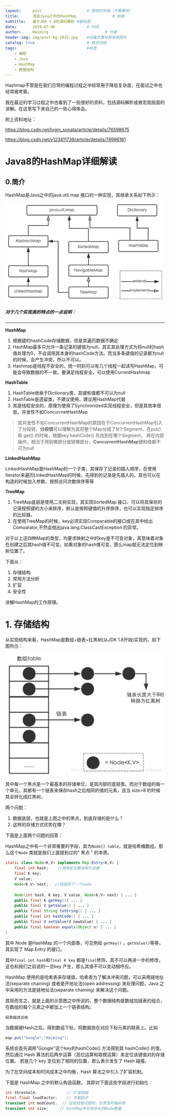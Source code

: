 ```yaml
---
layout:     post   				    # 使用的布局（不需要改）
title:      浅谈Java之中的HashMap				# 标题 
subtitle:   基于JDK 1.8的源码解析 #副标题
date:       2019-07-08 				# 时间
author:     Haiming 						# 作者
header-img: img/post-bg-2015.jpg 	#这篇文章标题背景图片
catalog: true 						# 是否归档
tags:								#标签
    - 编程
    - Java
    - HashMap
	- 数据结构
---
```




Hashmap不管是在我们日常的编程过程之中经常用于降低复杂度，在面试之中也经常被考察。

我在最近的学习过程之中也看到了一些很好的资料，包括源码解析或者宏观层面的讲解。在这里写下来自己的一些心得体会。

附上资料地址：

https://blog.csdn.net/login_sonata/article/details/76598675

https://blog.csdn.net/v123411739/article/details/78996181

# Java8的HashMap详细解读

## 0.简介

HashMap是Java之中的java.util.map 接口的一种实现，其继承关系如下所示：

![map继承](../img/20170802205635418.png)

##### 对于几个实现类的特点的一点说明：

****

**HashMap**

1. 根据键的hashCode存储数据，但是其遍历数据不确定
2. HashMap最多只允许一条记录的键值为null，其实其处理方式为将null的hash值处理为0，不会调用其本身的hashCode方法。而当多条键值的记录都为null的时候，会产生冲突，所以不可以。
3. Hashmap是线程不安全的，统一时刻可以有几个线程一起读写HashMap，可能会导致数据的不一致。要满足线程安全，可以使用CurrentHashmap

**HashTable**

1. HashTable继承于Dictionary类，其键和值都不可以为null
2. HashTable是遗留类，不建议使用，建议用HashMap代替
3. 其是线程安全的，原理为使用了Synchronized实现线程安全，但是其效率很低，并发性不如ConcurrnetHashMap

> 其并发性不如ConcurrentHashMap的原因在于ConcurrentHashMap引入了分段锁，**分段锁**可以理解为其将整个Map分成了N个Segment，在put() 和 get() 的时候，根据key.hashCode() 先找到在哪个Segment， 再在内部操作，相当于用到哪部分就锁哪部分，**ConcurrentHashMap**键和值都不可为null

**LinkedHashMap**

LinkedHashMap是HashMap的一个子类，其保存了记录的插入顺序，在使用Iterator来遍历LinkedHashMap的时候，先得到的记录是先插入的。其也可以在构造的时候加入参数，按照访问次数排序等等

**TreeMap**

1. TreeMap底层是使用二叉树实现，其实现SortedMap 接口，可以将其保存的记录按照键的大小来排序，默认是按照键值的升序排序，也可以实现指定排序的比较器。
2. 在使用TreeMap的时候，key必须实现Comparable的接口或在其中给出Comoarator,不然会抛出java.lang.ClassCastException 的异常。



对于以上这四种Map的类型，均要求映射之中的key是不可变对象，其意味着对象在创建之后其hash值不可变。如果对象的hash值可变，那么map就无法定位到映射位置了。



下面从：

1. 存储结构
2. 常用方法分析
3. 扩容
4. 安全性

讲解HashMap的工作原理。

# 1. 存储结构

从实现结构来看，HashMap是数组+链表+红黑树(从JDK 1.8开始)实现的，如下图所示：

![hashmap存储结构](../img/20170803204952538-1562571887311.png)



其中每一个黑点是一个最基本的存储单位，是其内部的底层类。而对于数组的每一个单元，其都有一个链表来保存hash之后相同的值的元素，且当 size>8 的时候其会转化成红黑树。

两个问题：

1. 数据底层，也就是上图之中的黑点，到底存储的是什么？
2. 这样的存储方式优势在哪？

下面是上面两个问题的回答：

HashMap之中有一个非常重要的字段，其为`Node[] table`，就是哈希桶数组。那么这个`Node` 类就是我们上面提到过的“ 黑点 ” 的本质。

```java
static class Node<K,V> implements Map.Entry<K,V> {
    final int hash;    //用来定位数组索引位置
    final K key;
    V value;
    Node<K,V> next;   //链表的下一个node

    Node(int hash, K key, V value, Node<K,V> next) { ... }
    public final K getKey(){ ... }
    public final V getValue() { ... }
    public final String toString() { ... }
    public final int hashCode() { ... }
    public final V setValue(V newValue) { ... }
    public final boolean equals(Object o) { ... }
}
```

其中 Node 是HashMap 的一个内部类，可见例如 `getKey()` ，`getValue()`等等，其实现了 Map.Entry 的接口。

其中`final int hash`和`final K key` 都是`final`修饰，其不可以再进一步的修改，这也和我们之前说的一旦key 产生，那么其值不可以变动相呼应。

HashMap 使用的是哈希表来存储值，哈希表为了解决冲突问题，可以采用链地址法(separate chaining) 或者是开地址法(open addressing) 来处理问题，Java 之中采用的方法是链地址法(separate chaining) 来解决这个问题。

其简而言之，就是上面的示意图之中所说的，整个数据结构是数组加链表的组合，在数组的每个元素之中都加上一个链表结构。

 	段首缩进试用

当数据被Hash之后，得到数组下标，将数据放在对应下标元素的联表上。比如

```java
map.put("Google","Haiming");
```

系统会首先调用"Google"这个key的hashCode() 方法得到其 hashCode() 的值，然后通过 Hash 算法的后两步运算（高位运算和取模运算）来定位该键值对的存储位置。 若是几个 key 定位到了相同的位置，那么表示发生了 Hash 碰撞。

为了在空间成本和时间成本之中均衡，Hash 算法之中引入了扩容机制。 

下面是 HashMap 之中的默认构造函数， 其即对下面这些字段进行初始化：

```java
int threshold;             // 扩容阈值 
final float loadFactor;    // 负载因子
transient int modCount;  // 出现线程问题时，负责及时抛异常
transient int size;     // HashMap中实际存在的Node数量
```



